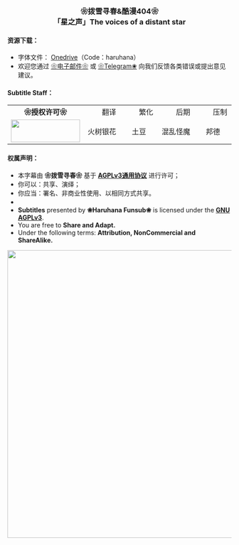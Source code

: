 <h3 align="center">❀拨雪寻春&酷漫404❀<br>「星之声」The voices of a distant star</h3>

<h4>资源下载：</h4>
<ul>
    <li>字体文件： <a href="https://saku321-my.sharepoint.com/:f:/g/personal/haruhana_saku321_onmicrosoft_com/Elaq1eOVOwJKp7OCf2brq3wB_CATIK2vdLBzZ-pnu7WquA">Onedrive</a>（Code：haruhana）</li>
    <li>欢迎您通过 <a href="haruhanasub@gmail.com" target="_blank">❀电子邮件❀</a> 或 <a href="https://t.me/Haruhana_Fansub" target="_blank">❀Telegram❀</a> 向我们反馈各类错误或提出意见建议。</li>
</ul>


<h4>Subtitle Staff：</h4>

<table align="center">
	<tbody align="center">
		<tr>
            <td><b>❀授权许可❀</b></td>
			<td>　　翻译　　</td>
			<td>　　繁化　　</td>
			<td>　　后期　　</td>
			<td>　　压制　　</td>
		</tr>
		<tr>
            <td><img src="https://www.gnu.org/graphics/agplv3-155x51.png" alt="" style="width:155px;height:51px"></td>
			<td>火树银花</td>
			<td>土豆</td>
			<td>混乱怪魔</td>
			<td>邦德</td>
		</tr>
	</tbody>
</table>



<h4>权属声明：</h4>
<ul>
	<li>本字幕由 <b>❀拨雪寻春❀</b> 基于 <a href="https://www.gnu.org/licenses/agpl-3.0.html" target="_blank"><b>AGPLv3通用协议</b></a> 进行许可；</li>
	<li>你可以：共享、演绎；</li>
	<li>你应当：署名、非商业性使用、以相同方式共享。</li>
	<li>　</li>
	<li><b>Subtitles</b> presented by <b>❀Haruhana Funsub❀</b> is licensed under the <a href="https://www.gnu.org/licenses/agpl-3.0.html" target="_blank"><b>GNU AGPLv3</b></a>.</li>
	<li>You are free to <b>Share and Adapt.</b></li>
	<li>Under the following terms: <b>Attribution, NonCommercial and ShareAlike.</b></li>
</ul>
<p align = "center">
	<img src="https://s2.loli.net/2023/02/14/6dFMPjQlEc5CevA.webp" style="width:864px;height:648px">
</p>

